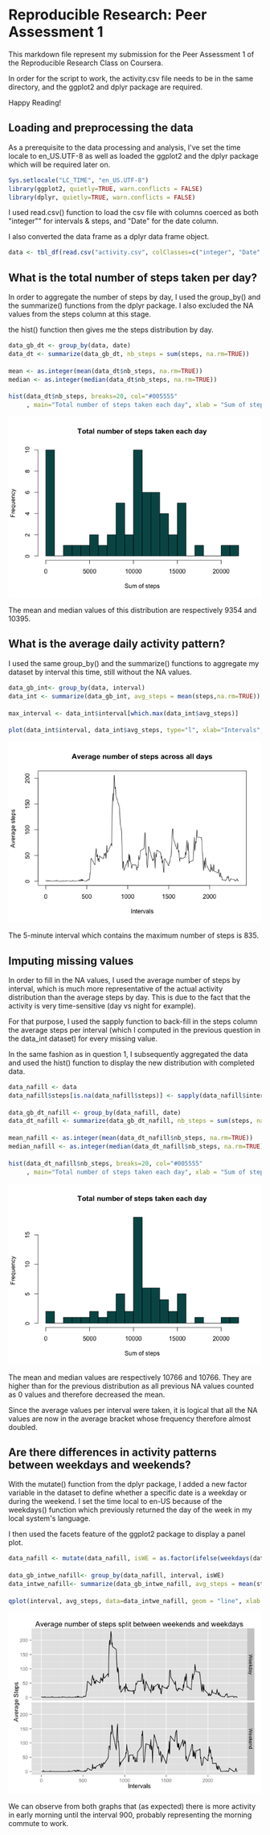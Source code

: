 # Reproducible Research: Peer Assessment 1


This markdown file represent my submission for the Peer Assessment 1 of the Reproducible Research Class on Coursera.

In order for the script to work, the activity.csv file needs to be in the same directory, and the ggplot2 and dplyr package are required.

Happy Reading!

## Loading and preprocessing the data
As a prerequisite to the data processing and analysis, I've set the time locale to en_US.UTF-8 as well as loaded the ggplot2 and the dplyr package which will be required later on.


```r
Sys.setlocale("LC_TIME", "en_US.UTF-8")
library(ggplot2, quietly=TRUE, warn.conflicts = FALSE)
library(dplyr, quietly=TRUE, warn.conflicts = FALSE)
```

I used read.csv() function to load the csv file with columns coerced as both "integer"" for intervals & steps, and "Date" for the date column.

I also converted the data frame as a dplyr data frame object.


```r
data <- tbl_df(read.csv("activity.csv", colClasses=c("integer", "Date", "integer")))
```

## What is the total number of steps taken per day?

In order to aggregate the number of steps by day, I used the group_by() and the summarize() functions from the dplyr package. I also excluded the NA values from the steps column at this stage.

the hist() function then gives me the steps distribution by day.


```r
data_gb_dt <- group_by(data, date)
data_dt <- summarize(data_gb_dt, nb_steps = sum(steps, na.rm=TRUE))

mean <- as.integer(mean(data_dt$nb_steps, na.rm=TRUE))
median <- as.integer(median(data_dt$nb_steps, na.rm=TRUE))

hist(data_dt$nb_steps, breaks=20, col="#005555"
     , main="Total number of steps taken each day", xlab = "Sum of steps")
```

![](PA1_template_files/figure-html/nbsteps-1.png) 

The mean and median values of this distribution are respectively 9354 and 10395.

## What is the average daily activity pattern?

I used the same group_by() and the summarize() functions to aggregate my dataset by interval this time, still without the NA values.


```r
data_gb_int<- group_by(data, interval)
data_int <- summarize(data_gb_int, avg_steps = mean(steps,na.rm=TRUE))

max_interval <- data_int$interval[which.max(data_int$avg_steps)]

plot(data_int$interval, data_int$avg_steps, type="l", xlab="Intervals", ylab="Average steps", main="Average number of steps across all days")
```

![](PA1_template_files/figure-html/avg_daily_act-1.png) 

The 5-minute interval which contains the maximum number of steps is 835.

## Imputing missing values

In order to fill in the NA values, I used the average number of steps by interval, which is much more representative of the actual activity distribution than the average steps by day. This is due to the fact that the activity is very time-sensitive (day vs night for example).

For that purpose, I used the sapply function to back-fill in the steps column the average steps per interval (which I computed in the previous question in the data_int dataset) for every missing value.

In the same fashion as in question 1, I subsequently aggregated the data and used the hist() function to display the new distribution with completed data.


```r
data_nafill <- data
data_nafill$steps[is.na(data_nafill$steps)] <- sapply(data_nafill$interval[is.na(data_nafill$steps)], function(x) data_int$avg_steps[data_int$interval==x])

data_gb_dt_nafill <- group_by(data_nafill, date)
data_dt_nafill <- summarize(data_gb_dt_nafill, nb_steps = sum(steps, na.rm=TRUE))

mean_nafill <- as.integer(mean(data_dt_nafill$nb_steps, na.rm=TRUE))
median_nafill <- as.integer(median(data_dt_nafill$nb_steps, na.rm=TRUE))

hist(data_dt_nafill$nb_steps, breaks=20, col="#005555"
     , main="Total number of steps taken each day", xlab = "Sum of steps")
```

![](PA1_template_files/figure-html/unnamed-chunk-1-1.png) 

The mean and median values are respectively 10766 and 10766.
They are higher than for the previous distribution as all previous NA values counted as 0 values and therefore decreased the mean.

Since the average values per interval were taken, it is logical that all the NA values are now in the average bracket whose frequency therefore almost doubled.

## Are there differences in activity patterns between weekdays and weekends?

With the mutate() function from the dplyr package, I added a new factor variable in the dataset to define whether a specific date is a weekday or during the weekend. I set the time local to en-US because of the weekdays() function which previously returned the day of the week in my local system's language.

I then used the facets feature of the ggplot2 package to display a panel plot.



```r
data_nafill <- mutate(data_nafill, isWE = as.factor(ifelse(weekdays(date, abbreviate=TRUE) %in% c("Sat","Sun"),"Weekend","Weekday")))

data_gb_intwe_nafill<- group_by(data_nafill, interval, isWE)
data_intwe_nafill<- summarize(data_gb_intwe_nafill, avg_steps = mean(steps,na.rm=TRUE))

qplot(interval, avg_steps, data=data_intwe_nafill, geom = "line", xlab = "Intervals", ylab = "Average Steps", main = "Average number of steps split between weekends and weekdays", facets = isWE ~ .)
```

![](PA1_template_files/figure-html/unnamed-chunk-2-1.png) 

We can observe from both graphs that (as expected) there is more activity in early morning until the interval 900, probably representing the morning commute to work.
